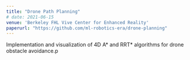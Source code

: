 ```yaml
---
title: "Drone Path Planning"
# date: 2021-06-15
venue: 'Berkeley FHL Vive Center for Enhanced Reality'
paperurl: "https://github.com/ml-robotics-era/drone-planning"
---
```

Implementation and visualization of 4D A* and RRT* algorithms for drone obstacle avoidance.p